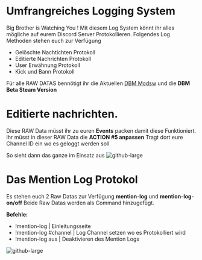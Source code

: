 # Umfrangreiches Logging System

Big Brother is Watching You ! Mit diesem Log System könnt ihr alles mögliche auf eurem Discord Server Protokollieren.
Folgendes Log Methoden stehen euch zur Verfügung

- Gelöschte Nachtichten Protokoll
- Editierte Nachrichten Protokoll
- User Erwähnung Protokoll
- Kick und Bann Protokoll

Für alle RAW DATAS bennötigt ihr die Aktuellen [DBM Modsw](https://github.com/Discord-Bot-Maker-Mods/DBM-Mods) und die **DBM Beta Steam Version**

# Editierte nachrichten.
Diese RAW Data müsst ihr zu euren **Events** packen damit diese Funktioniert.
Ihr müsst in dieser RAW Data die **ACTION #5 anpassen** Tragt dort eure Channel ID ein wo es geloggt werden soll

So sieht dann das ganze im Einsatz aus
![github-large](https://i.imgur.com/xHf1AMY.gif)


# Das Mention Log Protokol
Es stehen euch 2 Raw Datas zur Verfügung **mention-log** und **mention-log-on/off**
Beide Raw Datas werden als Command hinzugefügt.

**Befehle:**
- !mention-log | Einleitungsseite
- !mention-log #channel | Log Channel setzen wo es Protokolliert wird 
- !mention-log aus | Deaktivieren des Mention Logs

![github-large](https://i.imgur.com/lOeEmyH.gif)
